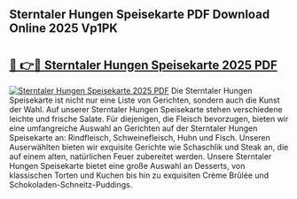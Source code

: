 ## Sterntaler Hungen Speisekarte PDF Download Online 2025 Vp1PK

# <h2><a href="http://gcdhwx.nevu.top/?p=Sterntaler+Hungen+Speisekarte">🔗 👉🔴 Sterntaler Hungen Speisekarte 2025 PDF</a></h2>

[![Sterntaler Hungen Speisekarte 2025 PDF](https://i.imgur.com/dBaPXMq.png)](http://gcdhwx.nevu.top/?p=Sterntaler+Hungen+Speisekarte)
Die Sterntaler Hungen Speisekarte ist nicht nur eine Liste von Gerichten, sondern auch die Kunst der Wahl. Auf unserer Sterntaler Hungen Speisekarte stehen verschiedene leichte und frische Salate. Für diejenigen, die Fleisch bevorzugen, bieten wir eine umfangreiche Auswahl an Gerichten auf der Sterntaler Hungen Speisekarte an: Rindfleisch, Schweinefleisch, Huhn und Fisch. Unseren Auserwählten bieten wir exquisite Gerichte wie Schaschlik und Steak an, die auf einem alten, natürlichen Feuer zubereitet werden. Unsere Sterntaler Hungen Speisekarte bietet eine große Auswahl an Desserts, von klassischen Torten und Kuchen bis hin zu exquisiten Crème Brûlée und Schokoladen-Schneitz-Puddings.
